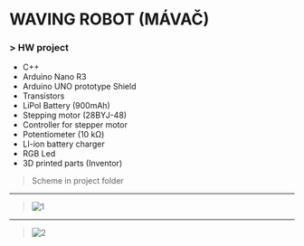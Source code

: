 # WAVING ROBOT (MÁVAČ)
### > HW project
  * C++
  * Arduino Nano R3
  * Arduino UNO prototype Shield
  * Transistors
  * LiPol Battery (900mAh)
  * Stepping motor (28BYJ-48)
  * Controller for stepper motor
  * Potentiometer (10 kΩ)
  * LI-ion battery charger 
  * RGB Led
  * 3D printed parts (Inventor)
  >Scheme in project folder
  ***
  >![1](https://github.com/melovin/Waving_robor/assets/70209304/13362673-c509-4c91-a304-193ec52c06d5)
***
  >![2](https://github.com/melovin/Waving_robor/assets/70209304/24466272-35cf-472c-96bc-45e1cde433f3)
 
 
